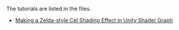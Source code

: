 The tutorials are listed in the files.
-  [Making a Zelda-style Cel Shading Effect in Unity Shader Graph](https://www.youtube.com/watch?v=lUmRJRrZfGc)
